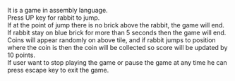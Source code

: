 It is a game in assembly language.<br>
Press UP key for rabbit to jump.<br>
If at the point of jump there is no brick above the rabbit, the game will end.<br>
If rabbit stay on blue brick for more than 5 seconds then the game will end.<br>
Coins will appear randomly on above tile, and if rabbit jumps to position where the coin is then the coin will be collected so score will be updated by 10 points.<br>
If user want to stop playing the game or pause the game at any time he can press escape key to exit the game.<br>

